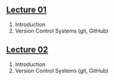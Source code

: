 

## [Lecture 01]()
1. Introduction
2. Version Control Systems (git, GitHub)


## [Lecture 02]()
1. Introduction
2. Version Control Systems (git, GitHub)